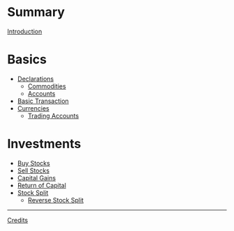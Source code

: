 # Summary

[Introduction](introduction.md)

# Basics

- [Declarations]()
  - [Commodities]()
  - [Accounts]()
- [Basic Transaction]()
- [Currencies]()
  - [Trading Accounts]()

# Investments

- [Buy Stocks]()
- [Sell Stocks]()
- [Capital Gains]()
- [Return of Capital](return-of-capital.md)
- [Stock Split]()
  - [Reverse Stock Split]()

---

[Credits]()
